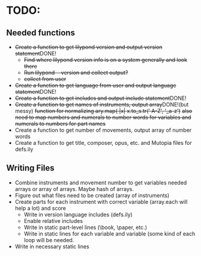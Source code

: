 # TODO:

## Needed functions
* ~~Create a function to get lilypond version and output version statement~~DONE!
    * ~~Find where lilypond version info is on a system generally and look there~~
    * ~~Run lilypond --version and collect output?~~
    * ~~collect from user~~ 
* ~~Create a function to get language from user and output language
  statement~~DONE!
* ~~Create a function to get includes and output include statement~~DONE!
* ~~Create a function to get names of instruments, output array~~DONE!(but
  messy)
    ~~function for normalizing ary.map{ |x| x.to_s.tr(' A-Z', '_a-z')~~
    ~~also need to map numbers and numerals to number words for variables and~~
      ~~numerals to numbers for part names~~
* Create a function to get number of movements, output array of number words
* Create a function to get title, composer, opus, etc. and Mutopia files for defs.ily

## Writing Files
* Combine instruments and movement number to get variables needed arrays or
  array of arrays. Maybe hash of arrays.
* Figure out what files need to be created (array of instruments)
* Create parts for each instrument with correct variable (array.each will help
  a lot) and score
    * Write in version language includes (defs.ily)
    * Enable relative includes
    * Write in static part-level lines (\book, \paper, etc.)
    * Write in static lines for each variable and variable (some kind of each
    loop will be needed.
* Write in necessary static lines
  
